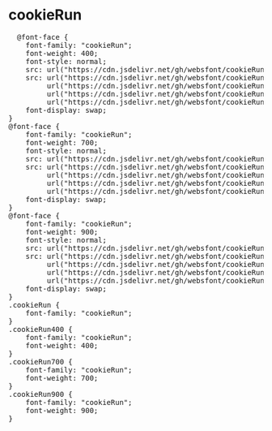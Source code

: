 # cookieRun

<pre>
  @font-face {
    font-family: "cookieRun";
    font-weight: 400;
    font-style: normal;
    src: url("https://cdn.jsdelivr.net/gh/websfont/cookieRun/cookieRun-Regular.eot");
    src: url("https://cdn.jsdelivr.net/gh/websfont/cookieRun/cookieRun-Regular.eot?#iefix") format("embedded-opentype"),
         url("https://cdn.jsdelivr.net/gh/websfont/cookieRun/cookieRun-Regular.woff2") format("woff2"),
         url("https://cdn.jsdelivr.net/gh/websfont/cookieRun/cookieRun-Regular.woff") format("woff"),
         url("https://cdn.jsdelivr.net/gh/websfont/cookieRun/cookieRun-Regular.ttf") format("truetype");
    font-display: swap;
} 
@font-face {
    font-family: "cookieRun";
    font-weight: 700;
    font-style: normal;
    src: url("https://cdn.jsdelivr.net/gh/websfont/cookieRun/cookieRun-Bold.eot");
    src: url("https://cdn.jsdelivr.net/gh/websfont/cookieRun/cookieRun-Bold.eot?#iefix") format("embedded-opentype"),
         url("https://cdn.jsdelivr.net/gh/websfont/cookieRun/cookieRun-Bold.woff2") format("woff2"),
         url("https://cdn.jsdelivr.net/gh/websfont/cookieRun/cookieRun-Bold.woff") format("woff"),
         url("https://cdn.jsdelivr.net/gh/websfont/cookieRun/cookieRun-Bold.ttf") format("truetype");
    font-display: swap;
} 
@font-face {
    font-family: "cookieRun";
    font-weight: 900;
    font-style: normal;
    src: url("https://cdn.jsdelivr.net/gh/websfont/cookieRun/cookieRun-Black.eot");
    src: url("https://cdn.jsdelivr.net/gh/websfont/cookieRun/cookieRun-Black.eot?#iefix") format("embedded-opentype"),
         url("https://cdn.jsdelivr.net/gh/websfont/cookieRun/cookieRun-Black.woff2") format("woff2"),
         url("https://cdn.jsdelivr.net/gh/websfont/cookieRun/cookieRun-Black.woff") format("woff"),
         url("https://cdn.jsdelivr.net/gh/websfont/cookieRun/cookieRun-Black.ttf") format("truetype");
    font-display: swap;
} 
.cookieRun {
    font-family: "cookieRun";
}
.cookieRun400 {
    font-family: "cookieRun";
    font-weight: 400;
}
.cookieRun700 {
    font-family: "cookieRun";
    font-weight: 700;
}
.cookieRun900 {
    font-family: "cookieRun";
    font-weight: 900;
}
</pre>
